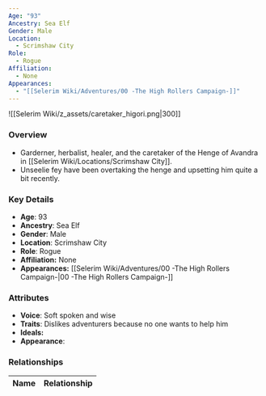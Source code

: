 ```yaml
---
Age: "93"
Ancestry: Sea Elf
Gender: Male
Location:
  - Scrimshaw City
Role:
  - Rogue
Affiliation:
  - None
Appearances:
  - "[[Selerim Wiki/Adventures/00 -The High Rollers Campaign-]]"
---
```


![[Selerim Wiki/z_assets/caretaker_higori.png|300]]

### Overview
- Garderner, herbalist, healer, and the caretaker of the Henge of Avandra in [[Selerim Wiki/Locations/Scrimshaw City]].
- Unseelie fey have been overtaking the henge and upsetting him quite a bit recently.

### Key Details
- **Age**: 93
- **Ancestry**: Sea Elf
- **Gender**: Male
- **Location**: Scrimshaw City
- **Role**: Rogue
- **Affiliation:** None
- **Appearances:** [[Selerim Wiki/Adventures/00 -The High Rollers Campaign-\|00 -The High Rollers Campaign-]]

### Attributes
- **Voice**: Soft spoken and wise
- **Traits**: Dislikes adventurers because no one wants to help him
- **Ideals:** 
- **Appearance**: 

### Relationships

| Name  | Relationship |
| ----- | ------------ |
